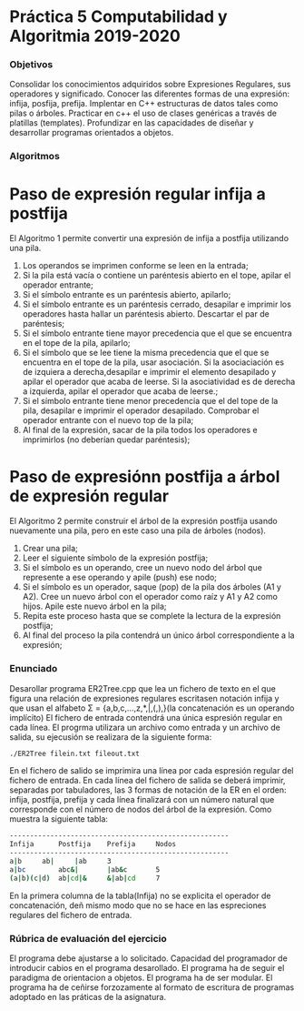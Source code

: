 # Práctica 5 Computabilidad y Algoritmia 2019-2020
### Objetivos
Consolidar los conocimientos adquiridos sobre Expresiones Regulares, sus 
operadores y significado.
Conocer las diferentes formas de una expresión: infija, posfija, prefija.
Implentar en C++ estructuras de datos tales como pilas o árboles.
Practicar en c++ el uso de clases genéricas a través de platillas (templates).
Profundizar en las capacidades de diseñar y desarrollar programas orientados
a objetos.

### Algoritmos
# Paso de expresión regular infija a postfija
El Algoritmo 1 permite convertir una expresión de infija a postfija utilizando
una pila.
1. Los operandos se imprimen conforme se leen en la entrada;
2. Si la pila está vacı́a o contiene un paréntesis abierto en el tope, apilar 
el operador entrante;
3. Si el sı́mbolo entrante es un paréntesis abierto, apilarlo;
4. Si el sı́mbolo entrante es un paréntesis cerrado, desapilar e imprimir los 
operadores hasta hallar un paréntesis abierto. Descartar el par de paréntesis;
5. Si el sı́mbolo entrante tiene mayor precedencia que el que se encuentra en 
el tope de la pila, apilarlo;
6. Si el sı́mbolo que se lee tiene la misma precedencia que el que se 
encuentra en el tope de la pila, usar asociación. Si la asociaciación es de
izquiera a derecha,desapilar e imprimir el elemento desapilado y apilar el 
operador que acaba de leerse. Si la asociatividad es de derecha a izquierda, 
apilar el operador que acaba de leerse.;
7. Si el sı́mbolo entrante tiene menor precedencia que el del tope de la 
pila, desapilar e imprimir el operador desapilado. Comprobar el operador 
entrante con el nuevo top de la pila;
8. Al final de la expresión, sacar de la pila todos los operadores e 
imprimirlos (no deberı́an quedar paréntesis);

# Paso de expresiónn postfija a árbol de expresión regular
El Algoritmo 2 permite construir el árbol de la expresión postfija usando 
nuevamente una pila, pero en este caso una pila de árboles (nodos).
1. Crear una pila;
2. Leer el siguiente sı́mbolo de la expresión postfija;
3. Si el sı́mbolo es un operando, cree un nuevo nodo del árbol que 
represente a ese operando y apile (push) ese nodo;
4. Si el sı́mbolo es un operador, saque (pop) de la pila dos árboles (A1 y
A2). Cree un nuevo árbol con el operador como raı́z y A1 y A2 como hijos. 
Apile este nuevo árbol en la pila;
5. Repita este proceso hasta que se complete la lectura de la expresión 
postfija;
6. Al final del proceso la pila contendrá un único árbol correspondiente a 
la expresión;

### Enunciado
Desarollar programa ER2Tree.cpp que lea un fichero de texto en el que figura
una relación de expresiones regulares escritasen notación infija y que usan 
el alfabeto Σ = {a,b,c,...,z,*,|,(,),}(la concatenación es un operando
implícito) El fichero de entrada contendrá una única espresión regular en 
cada línea. 
El progrma utilizara un archivo como entrada y un archivo de salida, su 
ejecusión se realizara de la siguiente forma:

```bash
./ER2Tree filein.txt fileout.txt
```

En el fichero de salido se imprimira una línea por cada espresión regular
del fichero de  entrada. En cada lı́nea del fichero de salida se deberá 
imprimir, separadas por tabuladores, las 3 formas de notación de la ER en 
el orden: infija, postfija, prefija y cada lı́nea finalizará con un número
natural que corresponde con el número de nodos del árbol de la expresión.
Como muestra la siguiente tabla:

```bash
------------------------------------------------------
Infija		Postfija	Prefija		Nodos
------------------------------------------------------
a|b		ab|		|ab		3
a|bc		abc&|		|ab&c		5
(a|b)(c|d)	ab|cd|&		&|ab|cd		7
```
En la primera columna de la tabla(Infija) no se explicita el operador de 
concatenación, deñ mismo modo que no se hace en las espreciones regulares
del fichero de entrada. 

### Rúbrica de evaluación del ejercicio
El programa debe ajustarse a lo solicitado.
Capacidad del programador de introducir cabios en el programa desarollado.
El programa ha de seguir el paradigma de orientacion a objetos.
El programa ha de ser modular.
El programa ha de ceñirse forzozamente al formato de escritura de programas
adoptado en las práticas de la asignatura.




